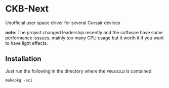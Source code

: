 # CKB-Next

Unofficial user space driver for several Corsair devices

**note**: The project changed leadership recently and the software have some performance isssues,
mainly too many CPU usage but it worth it if you want to have light effects.

## Installation

Just run the following in the directory where the `PKGBUILD` is contained
```
makepkg -sci
```

